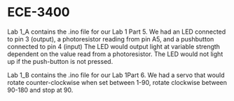 # ECE-3400

Lab 1_A contains the .ino file for our Lab 1 Part 5. We had an LED connected to pin 3 (output), a photoresistor reading from pin A5, and a pushbutton connected to pin 4 (input)
The LED would output light at variable strength dependent on the value read from a photoresistor.
The LED would not light up if the push-button is not pressed.

Lab 1_B contains the .ino file for our Lab 1Part 6. We had a servo that would rotate counter-clockwise when set between 1-90, rotate clockwise
between 90-180 and stop at 90.
